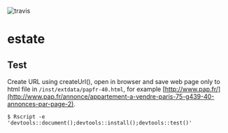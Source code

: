 ![travis](https://travis-ci.org/bowerth/estate.svg?branch=master)

# estate

## Test

Create URL using createUrl(), open in browser and save web page only to html
file in `/inst/extdata/papfr-40.html`, for
example
[http://www.pap.fr/](http://www.pap.fr/annonce/appartement-a-vendre-paris-75-g439-40-annonces-par-page-2).

`$ Rscript -e 'devtools::document();devtools::install();devtools::test()'`
